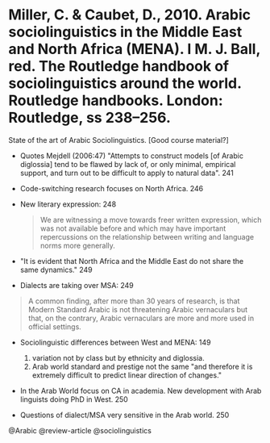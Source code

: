 # Miller, C. & Caubet, D., 2010. Arabic sociolinguistics in the Middle East and North Africa (MENA).  I M. J. Ball, red. The Routledge handbook of sociolinguistics around the world. Routledge handbooks. London: Routledge, ss 238–256.

State of the art of Arabic Sociolinguistics. [Good course material?]

- Quotes Mejdell (2006:47) "Attempts to construct models [of Arabic diglossia] tend to be flawed by lack of, or only minimal, empirical support, and turn out to be difficult to apply to natural data". 241

- Code-switching research focuses on North Africa. 246

- New literary expression: 248 

  > We are witnessing a move towards freer written expression, which was not available before and which may have important repercussions on the relationship between writing  and language norms more generally. 

- "It is evident that North Africa and the Middle East do not share the same dynamics." 249

-  Dialects are taking over MSA: 249

  > A common finding, after more than 30 years of research, is that Modern Standard Arabic is not threatening Arabic vernaculars but that, on the contrary, Arabic vernaculars are more and more used in official settings.

- Sociolinguistic differences between West and MENA: 149
  1. variation not by class but by ethnicity and diglossia.
  2. Arab world standard and prestige not the same "and therefore it is extremely difficult to predict linear direction of changes." 

- In the Arab World focus on CA in academia. New development with Arab linguists doing PhD in West. 250

- Questions of dialect/MSA very sensitive in the Arab world. 250

@Arabic
@review-article
@sociolinguistics
